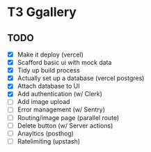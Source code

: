 # T3 Ggallery

## TODO

- [x] Make it deploy (vercel)
- [x] Scafford basic ui with mock data
- [x] Tidy up build process
- [x] Actually set up a database (vercel postgres) 
- [x] Attach database to UI
- [x] Add authentication (w/ Clerk)
- [ ] Add image upload
- [ ] Error management (w/ Sentry)
- [ ] Routing/image page (parallel route)
- [ ] Delete button (w/ Server actions)
- [ ] Anayltics (posthog)
- [ ] Ratelimiting (upstash)
